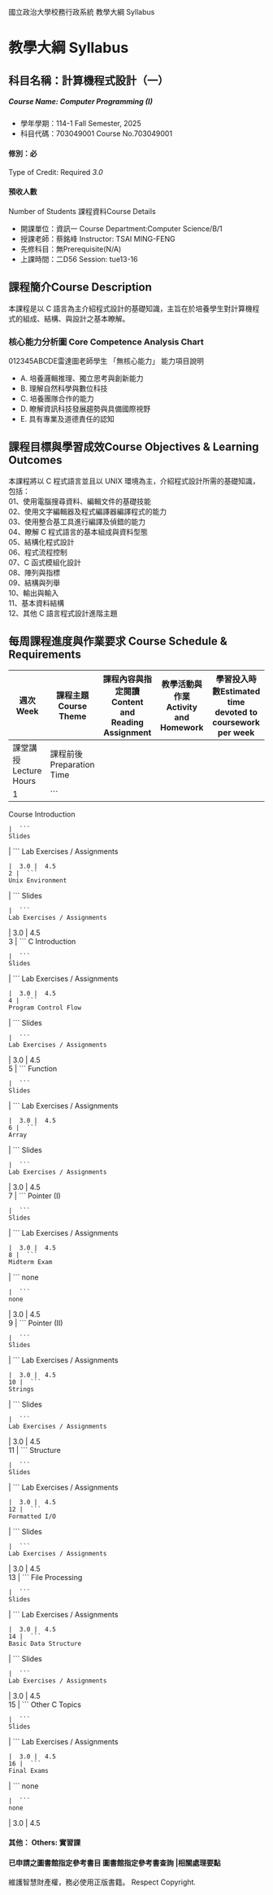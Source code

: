 國立政治大學校務行政系統 教學大綱 Syllabus
# 教學大綱 Syllabus
##  科目名稱：計算機程式設計（一） 
#####  Course Name: Computer Programming (I)
  * 學年學期：114-1 Fall Semester, 2025 
  * 科目代碼：703049001 Course No.703049001
#### 修別：必
Type of Credit: Required 
_3.0_
#### 預收人數
Number of Students
課程資料Course Details
  * 開課單位：資訊一 Course Department:Computer Science/B/1 
  * 授課老師：蔡銘峰 Instructor: TSAI MING-FENG 
  * 先修科目：無Prerequisite(N/A)
  * 上課時間：二D56 Session: tue13-16
##  課程簡介Course Description
本課程是以 C 語言為主介紹程式設計的基礎知識，主旨在於培養學生對計算機程式的組成、結構、與設計之基本瞭解。
###  核心能力分析圖 Core Competence Analysis Chart
012345ABCDE雷達圖老師學生
「無核心能力」 
能力項目說明
  * A. 培養邏輯推理、獨立思考與創新能力
  * B. 理解自然科學與數位科技
  * C. 培養團隊合作的能力
  * D. 瞭解資訊科技發展趨勢與具備國際視野
  * E. 具有專業及道德責任的認知
##  課程目標與學習成效Course Objectives & Learning Outcomes 
本課程將以 C 程式語言並且以 UNIX 環境為主，介紹程式設計所需的基礎知識，包括：   
01、使用電腦搜尋資料、編輯文件的基礎技能   
02、使用文字編輯器及程式編譯器編譯程式的能力   
03、使用整合基工具進行編譯及偵錯的能力   
04、瞭解 C 程式語言的基本組成與資料型態   
05、結構化程式設計   
06、程式流程控制   
07、C 函式模組化設計   
08、陣列與指標   
09、結構與列舉   
10、輸出與輸入   
11、基本資料結構   
12、其他 C 語言程式設計進階主題
##  每周課程進度與作業要求 Course Schedule & Requirements
週次Week | 課程主題Course Theme | 課程內容與指定閱讀Content and Reading Assignment | 教學活動與作業Activity and Homework | 學習投入時數Estimated time devoted to coursework per week  
---|---|---|---|---  
課堂講授Lecture Hours | 課程前後Preparation Time  
1 |  ```
Course Introduction
```
|  ```
Slides
```
|  ```
Lab Exercises / Assignments
```
|  3.0 |  4.5  
2 |  ```
Unix Environment
```
|  ```
Slides
```
|  ```
Lab Exercises / Assignments
```
|  3.0 |  4.5  
3 |  ```
C Introduction
```
|  ```
Slides
```
|  ```
Lab Exercises / Assignments
```
|  3.0 |  4.5  
4 |  ```
Program Control Flow
```
|  ```
Slides
```
|  ```
Lab Exercises / Assignments
```
|  3.0 |  4.5  
5 |  ```
Function
```
|  ```
Slides
```
|  ```
Lab Exercises / Assignments
```
|  3.0 |  4.5  
6 |  ```
Array
```
|  ```
Slides
```
|  ```
Lab Exercises / Assignments
```
|  3.0 |  4.5  
7 |  ```
Pointer (I)
```
|  ```
Slides
```
|  ```
Lab Exercises / Assignments
```
|  3.0 |  4.5  
8 |  ```
Midterm Exam
```
|  ```
none
```
|  ```
none
```
|  3.0 |  4.5  
9 |  ```
Pointer (II)
```
|  ```
Slides
```
|  ```
Lab Exercises / Assignments
```
|  3.0 |  4.5  
10 |  ```
Strings
```
|  ```
Slides
```
|  ```
Lab Exercises / Assignments
```
|  3.0 |  4.5  
11 |  ```
Structure 
```
|  ```
Slides
```
|  ```
Lab Exercises / Assignments
```
|  3.0 |  4.5  
12 |  ```
Formatted I/O 
```
|  ```
Slides
```
|  ```
Lab Exercises / Assignments
```
|  3.0 |  4.5  
13 |  ```
File Processing 
```
|  ```
Slides
```
|  ```
Lab Exercises / Assignments
```
|  3.0 |  4.5  
14 |  ```
Basic Data Structure 
```
|  ```
Slides
```
|  ```
Lab Exercises / Assignments
```
|  3.0 |  4.5  
15 |  ```
Other C Topics 
```
|  ```
Slides
```
|  ```
Lab Exercises / Assignments
```
|  3.0 |  4.5  
16 |  ```
Final Exams
```
|  ```
none
```
|  ```
none
```
|  3.0 |  4.5  
####  其他： Others: 實習課 
####  已申請之圖書館指定參考書目  圖書館指定參考書查詢 |相關處理要點
維護智慧財產權，務必使用正版書籍。 Respect Copyright.